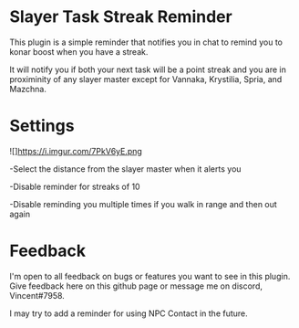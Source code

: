 # Slayer Task Streak Reminder
This plugin is a simple reminder that notifies you in chat to remind you to konar boost when you have a streak.

It will notify you if both your next task will be a point streak and you are in proximinity of any slayer master except for Vannaka, Krystilia, Spria, and Mazchna.

# Settings
![]https://i.imgur.com/7PkV6yE.png

-Select the distance from the slayer master when it alerts you

-Disable reminder for streaks of 10

-Disable reminding you multiple times if you walk in range and then out again

# Feedback
I'm open to all feedback on bugs or features you want to see in this plugin. Give feedback here on this github page or message me on discord, Vincent#7958.

I may try to add a reminder for using NPC Contact in the future.